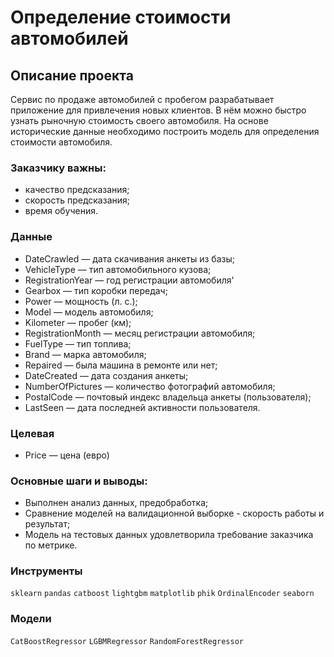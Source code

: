 # Определение стоимости автомобилей
## Описание проекта
Сервис по продаже автомобилей с пробегом  разрабатывает приложение для привлечения новых клиентов. В нём можно быстро узнать рыночную стоимость своего автомобиля. На основе исторические данные необходимо построить модель для определения стоимости автомобиля.
### Заказчику важны:
* качество предсказания;
* скорость предсказания;
* время обучения.
### Данные
* DateCrawled — дата скачивания анкеты из базы;
* VehicleType — тип автомобильного кузова;
* RegistrationYear — год регистрации автомобиля'
* Gearbox — тип коробки передач;
* Power — мощность (л. с.);
* Model — модель автомобиля;
* Kilometer — пробег (км);
* RegistrationMonth — месяц регистрации автомобиля;
* FuelType — тип топлива;
* Brand — марка автомобиля;
* Repaired — была машина в ремонте или нет;
* DateCreated — дата создания анкеты;
* NumberOfPictures — количество фотографий автомобиля;
* PostalCode — почтовый индекс владельца анкеты (пользователя);
* LastSeen — дата последней активности пользователя.
### Целевая
* Price — цена (евро)
### Основные шаги и выводы:
* Выполнен анализ данных, предобработка;
* Сравнение моделей на валидационной выборке - скорость работы и результат;
* Модель на тестовых данных удовлетворила требование заказчика по метрике.
### Инструменты
`sklearn` `pandas` `catboost` `lightgbm` `matplotlib` `phik` `OrdinalEncoder` `seaborn`
### Модели
`CatBoostRegressor` `LGBMRegressor` `RandomForestRegressor`
